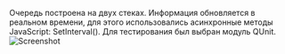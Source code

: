 Очередь построена на двух стеках. Информация обновляется в реальном времени, для этого использовались асинхронные методы JavaScript: SetInterval().
Для тестирования был выбран модуль QUnit.
![Screenshot](https://pp.userapi.com/c638722/v638722906/3f429/un_2vXCF20M.jpg)
